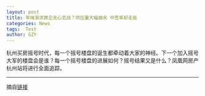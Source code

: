 ```yaml
---
layout: post
title: 年味渐浓房企无心恋战？供应量大幅缩水 中签率却走低
categories: News
tags:  Test
author: GZY
---
```


杭州买房摇号时代，每一个摇号楼盘的诞生都牵动着大家的神经。下一个加入摇号大军的楼盘会是谁？每一个摇号楼盘的进展如何？摇号结果又是什么？凤凰网房产杭州站将进行全面追踪。

*****

摘自[链接](http://hz.house.ifeng.com/column/news/yaohao201901)